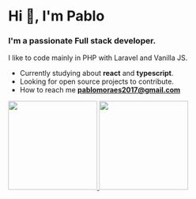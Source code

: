 <h1>Hi 👋, I'm Pablo</h1>
<h3>I'm a passionate Full stack developer.</h3>
<p>I like to code mainly in PHP with Laravel and Vanilla JS.</p>

- Currently studying about **react** and **typescript**.
- Looking for open source projects to contribute.
- How to reach me **pablomoraes2017@gmail.com**

 <div>
  <a href="https://github.com/pablo-moraes">
  <img height="180em" src="https://github-readme-stats.vercel.app/api?username=pablo-moraes&show_icons=true&theme=tokyonight&include_all_commits=true&count_private=true"/>
  <img height="180em" src="https://github-readme-stats.vercel.app/api/top-langs/?username=pablo-moraes&layout=compact&langs_count=7&theme=tokyonight"/>
</div>
